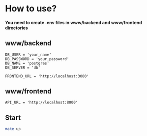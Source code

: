 # How to use?
#### You need to create .env files in www/backend and www/frontend directories

## www/backend

```env
DB_USER = 'your_name'
DB_PASSWORD = 'your_password'
DB_NAME = 'postgres'
DB_SERVER = 'db'

FRONTEND_URL = 'http://localhost:3000'
```

## www/frontend

```env
API_URL = 'http://localhost:8000'
```

## Start

```bash
make up
```
